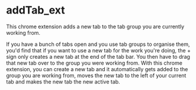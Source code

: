# addTab_ext

This chrome extension adds a new tab to the tab group you are currently working from.

If you have a bunch of tabs open and you use tab groups to organise them, you'd find that if you want to use a new tab for the work you're doing, the + sign only creates a new tab at the end of the tab bar.
You then have to drag that new tab over to the group you were working from.
With this chrome extension, you can create a new tab and it automatically gets added to the group you are working from, moves the new tab to the left of your current tab and makes the new tab the new active tab.
